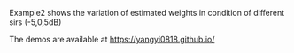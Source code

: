 Example2 shows the variation of estimated weights in condition of different sirs (-5,0,5dB)

The demos are available at https://yangyi0818.github.io/
